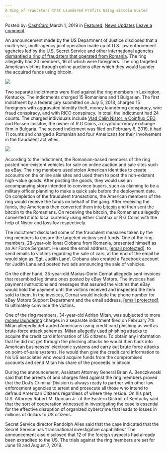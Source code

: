 ```yaml
---
A Ring of Fraudsters that Laundered Profits Using Bitcoin Busted
---
```

<article class="post-listing post-28479 post type-post status-publish format-standard has-post-thumbnail hentry  tag-bitcoin tag-busted tag-fraudsters tag-laundered tag-profits tag-ring">
    <div class="post-inner">
        <span>Posted by: <a href="https://www.deepdotweb.com/author/cashcard/" title="">CashCard </a></span>
    <span>March 1, 2019</span>
    <span>in <a href="https://www.deepdotweb.com/category/deepdot-news/" rel="category tag">Featured</a>, <a href="https://www.deepdotweb.com/category/news-updates/" rel="category tag">News Updates</a></span>
    <span><a href="https://www.deepdotweb.com/2019/03/01/a-ring-of-fraudsters-that-laundered-profits-using-bitcoin-busted/#respond">Leave a comment</a></span>
    </p>
    <div class="clear"></div>
    <div class="entry">
    <p>An announcement made by the US Department of Justice disclosed that a multi-year, multi-agency joint operation made up of U.S. law enforcement agencies led by the U.S. Secret Service and other international agencies <a href="https://www.justice.gov/opa/pr/united-states-and-international-law-enforcement-dismantle-online-organized-crime-ring">dismantled a ring of fraudsters that operated from Romania</a>. The ring allegedly had 20 members, 16 of which were foreigners. The ring targeted American victims through online auctions after which they would launder the acquired funds using bitcoin.</p>
    <p><img class="wp-image-28482" src="/imgs/2019/02/word-image-25.jpeg" srcset="/imgs/2019/02/word-image-25.jpeg 660w, /imgs/2019/02/word-image-25-300x150.jpeg 300w" sizes="(max-width: 660px) 100vw, 660px" /></p>
    <p>Two separate indictments were filed against the ring members in Lexington, Kentucky. The indictments charged 15 Romanians and 1 Bulgarian. The first indictment by a federal jury submitted on July 5, 2018, charged 15 foreigners with aggravated identity theft, money laundering conspiracy, wire fraud conspiracy, and with RICO conspiracy. In total, the indictment had 24 counts. The charged individuals include <a href="https://www.deepdotweb.com/2018/12/29/coinflux-ceo-arrested-in-romania-for-alleged-crimes-in-the-us/">Vlad Calin Nistor, a Coinflux CEO</a>, and Rossen Iossifov, the owner of R G Coins, a cryptocurrency exchange firm in Bulgaria. The second indictment was filed on February 6, 2019, it had 11 counts and charged a Romanian and four Americans for their involvement in the fraudulent activities.</p>
    <p><img class="wp-image-28483" src="/imgs/2019/02/word-image-26.jpeg" srcset="/imgs/2019/02/word-image-26.jpeg 660w, /imgs/2019/02/word-image-26-300x150.jpeg 300w" sizes="(max-width: 660px) 100vw, 660px" /></p>
    <p>According to the indictment, the Romanian-based members of the ring posted non-existent vehicles for sale on online auction and sale sites such as eBay. The ring members used stolen American identities to create accounts on the online sale sites and used them to post the non-existent high-value goods. After posting the goods, they would use an accompanying story intended to convince buyers, such as claiming to be a military officer planning to make a quick sale before the deployment date. On completion of the fraudulent transactions, the American members of the ring would receive the funds on behalf of the gang. After receiving the funds, the Americans then converted them into <a href="https://www.deepdotweb.com/tag/bitcoin/">bitcoin</a> and then sent the bitcoin to the Romanians. On receiving the bitcoin, the Romanians allegedly converted it into local currency using either Coinflux or R G Coins with the help of Nistor and Iossifov respectively.</p>
    <p>The indictment disclosed some of the fraudulent measures taken by the ring members to ensure the targeted victims sent funds. One of the ring members, 28-year-old Ionat Ciobanu from Romania, presented himself as an Air Force Sergeant. He used the email address, <a href="/cdn-cgi/l/email-protection" class="__cf_email__" data-cfemail="cda7b8a9a4b9a5a1aca3a8f5ff8daaa0aca4a1e3aea2a0">[email&#160;protected]</a>, to send emails to victims regarding the sale of cars, at the end of the email he would sign as ‘Sgt. Judith Lane’. Ciobanu also created a Facebook account for Judith Lane and posted two ads announcing the sale of vehicles.</p>
    <p>On the other hand, 35-year-old Marius-Dorin Cernat allegedly sent invoices that resembled legitimate ones posted by eBay Motors. The invoices had payment instructions and messages that assured the victims that eBay would hold the payment until the victims received and inspected the item sold to them. In the invoices, Cernat would include the phone number for eBay Motors Support Department and the email address, <a href="/cdn-cgi/l/email-protection" class="__cf_email__" data-cfemail="e38681829aa393918c808690908a8d84ce908680969186cd808c8e">[email&#160;protected]</a>, to ultimately convince the victims.</p>
    <p>One of the ring members, 34-year-old Adrian Mitan, was subjected to more <a href="https://www.deepdotweb.com/2019/02/01/research-using-cryptocurrency-in-money-laundering/">money laundering</a> charges in a separate indictment filed on February 7th. Mitan allegedly defrauded Americans using credit card phishing as well as brute-force attack schemes. Mitan allegedly used phishing attacks to acquire the credit card information of US citizens. To obtain any information that he did not get through the phishing attacks he would then hack into American businesses’ electronic systems and carry out brute force attacks on point-of-sale systems. He would then give the credit card information to his US associates who would acquire funds from the compromised accounts and send Mitan his share of the proceeds in bitcoin.</p>
    <p>During the announcement, Assistant Attorney General Brian A. Benczkwoski said that the arrests of and charges filed against the ring members proved that the DoJ&#8217;s Criminal Division is always ready to partner with other law enforcement agencies to arrest and prosecute all those who intend to defraud American Citizens regardless of where they reside. On his part, U.S. Attorney Robert M. Duncan Jr. of the Eastern District of Kentucky said that the sort of cooperation witnessed in investigating the case is essential for the effective disruption of organized cybercrime that leads to losses in millions of dollars to US citizens.</p>
    <p>Secret Service director Randolph Alles said that the case indicated that the Secret Service has ‘transnational investigative capabilities.’ The announcement also disclosed that 12 of the foreign suspects had already been extradited to the US. The trials against the ring members are set for June 18 and August 7, 2019.</p>
    </div>
    <span style="display:none"><a href="https://www.deepdotweb.com/tag/bitcoin/" rel="tag">bitcoin</a>  <a href="https://www.deepdotweb.com/tag/fraudsters/" rel="tag">fraudsters</a> <a href="https://www.deepdotweb.com/tag/laundered/" rel="tag">laundered</a> <a href="https://www.deepdotweb.com/tag/profits/" rel="tag">profits</a> <a href="https://www.deepdotweb.com/tag/ring/" rel="tag">ring</a></span> <span style="display:none" class="updated">2019-03-01</span>
    <div style="display:none" class="vcard author" itemprop="author" itemscope itemtype="http://schema.org/Person"><strong class="fn" itemprop="name"><a href="https://www.deepdotweb.com/author/cashcard/" title="Posts by CashCard" rel="author">CashCard</a></strong></div>
    </div>
</article>


